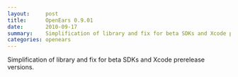 ```yaml
---
layout:     post
title:      OpenEars 0.9.01 
date:       2010-09-17
summary:    Simplification of library and fix for beta SDKs and Xcode prerelease versions.
categories: openears
---
```

Simplification of library and fix for beta SDKs and Xcode prerelease versions.